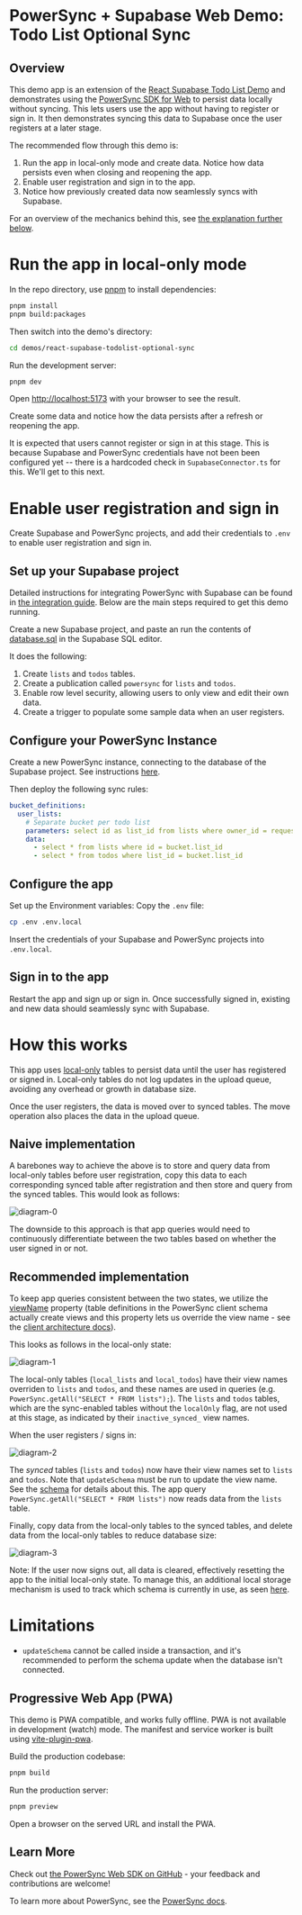 # PowerSync + Supabase Web Demo: Todo List Optional Sync

## Overview

This demo app is an extension of the [React Supabase Todo List Demo](../react-supabase-todolist/README.md) and demonstrates using the [PowerSync SDK for Web](https://www.npmjs.com/package/@powersync/web) to persist data locally without syncing. This lets users use the app without having to register or sign in. It then demonstrates syncing this data to Supabase once the user registers at a later stage.

The recommended flow through this demo is:

1. Run the app in local-only mode and create data. Notice how data persists even when closing and reopening the app.
2. Enable user registration and sign in to the app.
3. Notice how previously created data now seamlessly syncs with Supabase.

For an overview of the mechanics behind this, see [the explanation further below](#how-this-works).

# Run the app in local-only mode

In the repo directory, use [pnpm](https://pnpm.io/installation) to install dependencies:

```bash
pnpm install
pnpm build:packages
```

Then switch into the demo's directory:

```bash
cd demos/react-supabase-todolist-optional-sync
```

Run the development server:

```bash
pnpm dev
```

Open [http://localhost:5173](http://localhost:5173) with your browser to see the result.

Create some data and notice how the data persists after a refresh or reopening the app.

It is expected that users cannot register or sign in at this stage.
This is because Supabase and PowerSync credentials have not been been configured yet -- there is a hardcoded check in `SupabaseConnector.ts` for this. We'll get to this next.

# Enable user registration and sign in

Create Supabase and PowerSync projects, and add their credentials to `.env` to enable user registration and sign in.

## Set up your Supabase project

Detailed instructions for integrating PowerSync with Supabase can be found in [the integration guide](https://docs.powersync.com/integration-guides/supabase). Below are the main steps required to get this demo running.

Create a new Supabase project, and paste an run the contents of [database.sql](./database.sql) in the Supabase SQL editor.

It does the following:

1. Create `lists` and `todos` tables.
2. Create a publication called `powersync` for `lists` and `todos`.
3. Enable row level security, allowing users to only view and edit their own data.
4. Create a trigger to populate some sample data when an user registers.

## Configure your PowerSync Instance

Create a new PowerSync instance, connecting to the database of the Supabase project. See instructions [here](https://docs.powersync.com/integration-guides/supabase-+-powersync#connect-powersync-to-your-supabase).

Then deploy the following sync rules:

```yaml
bucket_definitions:
  user_lists:
    # Separate bucket per todo list
    parameters: select id as list_id from lists where owner_id = request.user_id()
    data:
      - select * from lists where id = bucket.list_id
      - select * from todos where list_id = bucket.list_id
```

## Configure the app

Set up the Environment variables: Copy the `.env` file:

```bash
cp .env .env.local
```

Insert the credentials of your Supabase and PowerSync projects into `.env.local`.

## Sign in to the app

Restart the app and sign up or sign in. Once successfully signed in, existing and new data should seamlessly sync with Supabase.

# How this works

This app uses [local-only](https://powersync-ja.github.io/powersync-js/web-sdk/classes/Table#localonly) tables to persist data until the user has registered or signed in. Local-only tables do not log updates in the upload queue, avoiding any overhead or growth in database size.

Once the user registers, the data is moved over to synced tables. The move operation also places the data in the upload queue.

## Naive implementation

A barebones way to achieve the above is to store and query data from local-only tables before user registration, copy this data to each corresponding synced table after registration and then store and query from the synced tables. This would look as follows:

![diagram-0](./docs/local-only-readme-0.png)

The downside to this approach is that app queries would need to continuously differentiate between the two tables based on whether the user signed in or not.

## Recommended implementation

To keep app queries consistent between the two states, we utilize the [viewName](https://powersync-ja.github.io/powersync-js/web-sdk/classes/Table#viewname) property (table definitions in the PowerSync client schema actually create views and this property lets us override the view name - see the [client architecture docs](https://docs.powersync.com/architecture/client-architecture)).

This looks as follows in the local-only state:

![diagram-1](./docs/local-only-readme-1.png)

The local-only tables (`local_lists` and `local_todos`) have their view names overriden to `lists` and `todos`, and these names are used in queries (e.g. `PowerSync.getAll("SELECT * FROM lists");`). The `lists` and `todos` tables, which are the sync-enabled tables without the `localOnly` flag, are not used at this stage, as indicated by their `inactive_synced_` view names.

When the user registers / signs in:

![diagram-2](./docs/local-only-readme-2.png)

The _synced_ tables (`lists` and `todos`) now have their view names set to `lists` and `todos`. Note that `updateSchema` must be run to update the view name. See the [schema](./src/library/powersync/AppSchema.ts) for details about this. The app query `PowerSync.getAll("SELECT * FROM lists")` now reads data from the `lists` table.

Finally, copy data from the local-only tables to the synced tables, and delete data from the local-only tables to reduce database size:

![diagram-3](./docs/local-only-readme-3.png)

Note:
If the user now signs out, all data is cleared, effectively resetting the app to the initial local-only state. To manage this, an additional local storage mechanism is used to track which schema is currently in use, as seen [here](./src/library/powersync/SyncMode.ts).

# Limitations

- `updateSchema` cannot be called inside a transaction, and it's recommended to perform the schema update when the database isn't connected.

## Progressive Web App (PWA)

This demo is PWA compatible, and works fully offline. PWA is not available in development (watch) mode. The manifest and service worker is built using [vite-plugin-pwa](https://vite-pwa-org.netlify.app/).

Build the production codebase:

```bash
pnpm build
```

Run the production server:

```bash
pnpm preview
```

Open a browser on the served URL and install the PWA.

## Learn More

Check out [the PowerSync Web SDK on GitHub](https://github.com/powersync-ja/powersync-js/tree/main/packages/web) - your feedback and contributions are welcome!

To learn more about PowerSync, see the [PowerSync docs](https://docs.powersync.com).
